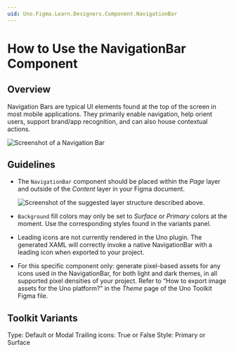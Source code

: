 ```yaml
---
uid: Uno.Figma.Learn.Designers.Component.NavigationBar
---
```


# How to Use the NavigationBar Component

## Overview

Navigation Bars are typical UI elements found at the top of the screen in most mobile applications. They primarily enable navigation, help orient users, support brand/app recognition, and can also house contextual actions.

![Screenshot of a Navigation Bar](images/clip_image001.png)

## Guidelines

* The `NavigationBar` component should be placed within the *Page* layer and outside of the *Content* layer in your Figma document.

    ![Screenshot of the suggested layer structure described above.](images/clip_image002.png)

* `Background` fill colors may only be set to *Surface* or *Primary* colors at the moment. Use the corresponding styles found in the variants panel.

* Leading icons are not currently rendered in the Uno plugin. The generated XAML will correctly invoke a native NavigationBar with a leading icon when exported to your project.

* For this specific component only: generate pixel-based assets for any icons used in the NavigationBar, for both light and dark themes, in all supported pixel densities of your project. Refer to “How to export image assets for the Uno platform?” in the *Theme* page of the Uno Toolkit Figma file.

## Toolkit Variants

Type: Default or Modal
Trailing icons: True or False
Style: Primary or Surface
